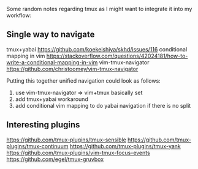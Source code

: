 Some random notes regarding tmux as I might want to integrate it into my workflow:

## Single way to navigate

tmux+yabai
https://github.com/koekeishiya/skhd/issues/116
conditional mapping in vim
https://stackoverflow.com/questions/42024181/how-to-write-a-conditional-mapping-in-vim
vim-tmux-navigator
https://github.com/christoomey/vim-tmux-navigator

Putting this together unified navigation could look as follows:
1. use vim-tmux-navigator => vim+tmux basically set
2. add tmux+yabai workaround
3. add conditional vim mapping to do yabai navigation if there is no split

## Interesting plugins

https://github.com/tmux-plugins/tmux-sensible
https://github.com/tmux-plugins/tmux-continuum
https://github.com/tmux-plugins/tmux-yank
https://github.com/tmux-plugins/vim-tmux-focus-events
https://github.com/egel/tmux-gruvbox
